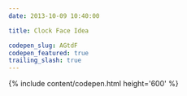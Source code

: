 ```yaml
---
date: 2013-10-09 10:40:00

title: Clock Face Idea

codepen_slug: AGtdF
codepen_featured: true
trailing_slash: true
---
```



{% include content/codepen.html height='600' %}
